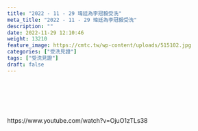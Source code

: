 ```yaml
---
title: "2022 - 11 - 29 瑋廷為李冠毅受洗"
meta_title: "2022 - 11 - 29 瑋廷為李冠毅受洗"
description: ""
date: 2022-11-29 12:10:46
weight: 13210
feature_image: https://cmtc.tw/wp-content/uploads/515102.jpg
categories: ["受洗見證"]
tags: ["受洗見證"]
draft: false
---
```


<div class="kvgmc6g5 cxmmr5t8 oygrvhab hcukyx3x c1et5uql ii04i59q"><br />
<div dir="auto"><br />
<br />
&nbsp;<br />
<br />
https://www.youtube.com/watch?v=OjuO1zTLs38<br />
<br />
&nbsp;<br />
<br />
</div><br />
</div>
        